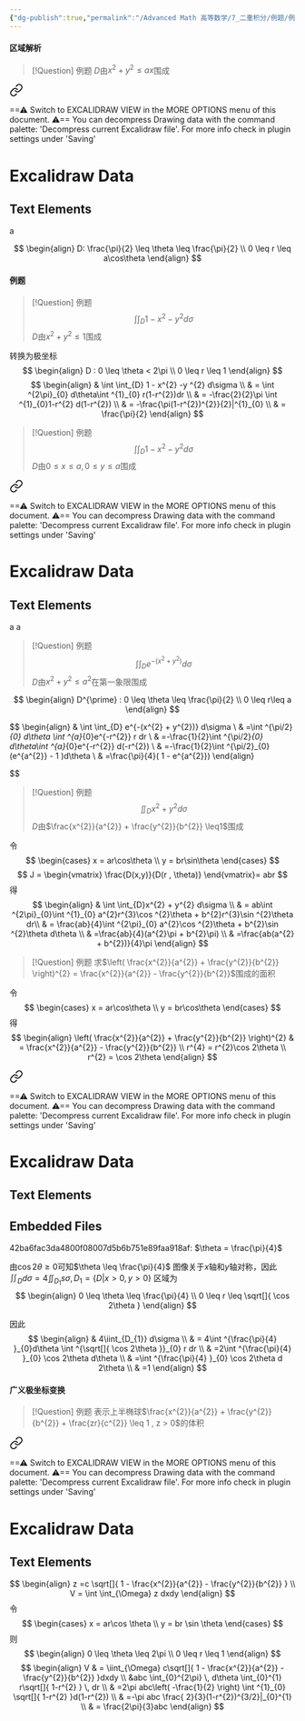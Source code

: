```yaml
---
{"dg-publish":true,"permalink":"/Advanced Math 高等数学/7_二重积分/例题/例题：二重积分（极坐标）/","tags":["例题","高数","微积分"]}
---
```


#### 区域解析
> [!Question] 例题
> $D$由$x^{2} + y^{2} \leq ax$围成


<div class="transclusion internal-embed is-loaded"><a class="markdown-embed-link" href="/excalidraw/2/" aria-label="Open link"><svg xmlns="http://www.w3.org/2000/svg" width="24" height="24" viewBox="0 0 24 24" fill="none" stroke="currentColor" stroke-width="2" stroke-linecap="round" stroke-linejoin="round" class="svg-icon lucide-link"><path d="M10 13a5 5 0 0 0 7.54.54l3-3a5 5 0 0 0-7.07-7.07l-1.72 1.71"></path><path d="M14 11a5 5 0 0 0-7.54-.54l-3 3a5 5 0 0 0 7.07 7.07l1.71-1.71"></path></svg></a><div class="markdown-embed">




==⚠  Switch to EXCALIDRAW VIEW in the MORE OPTIONS menu of this document. ⚠== You can decompress Drawing data with the command palette: 'Decompress current Excalidraw file'. For more info check in plugin settings under 'Saving'


# Excalidraw Data
## Text Elements
a 


</div></div>

$$
\begin{align}
D: \frac{\pi}{2} \leq \theta \leq \frac{\pi}{2} \\
0 \leq r \leq a\cos\theta
\end{align}
$$

#### 例题

> [!Question] 例题
> $$
> \int \int_{D} 1 - x^{2} -y ^{2} d\sigma
> $$
> $D$由$x^{2} + y^{2} \leq1$围成

转换为极坐标
$$
\begin{align}
D : 0 \leq \theta < 2\pi \\
0 \leq r \leq  1
\end{align}
$$
$$
\begin{align}
 & \int \int_{D} 1 - x^{2} -y ^{2} d\sigma  \\
 & = \int ^{2\pi}_{0} d\theta\int ^{1}_{0} r(1-r^{2})dr \\
 & =  -\frac{2}{2}\pi \int ^{1}_{0}1-r^{2} d(1-r^{2}) \\
 & = -\frac{\pi(1-r^{2})^{2}}{2}|^{1}_{0} \\
 & = \frac{\pi}{2}
\end{align}
$$

> [!Question] 例题
> $$
> \int \int_{D} 1 - x^{2} -y ^{2} d\sigma
> $$
> $D$由$0 \leq x \leq a , 0 \leq y \leq a$围成


<div class="transclusion internal-embed is-loaded"><a class="markdown-embed-link" href="/excalidraw/1/" aria-label="Open link"><svg xmlns="http://www.w3.org/2000/svg" width="24" height="24" viewBox="0 0 24 24" fill="none" stroke="currentColor" stroke-width="2" stroke-linecap="round" stroke-linejoin="round" class="svg-icon lucide-link"><path d="M10 13a5 5 0 0 0 7.54.54l3-3a5 5 0 0 0-7.07-7.07l-1.72 1.71"></path><path d="M14 11a5 5 0 0 0-7.54-.54l-3 3a5 5 0 0 0 7.07 7.07l1.71-1.71"></path></svg></a><div class="markdown-embed">




==⚠  Switch to EXCALIDRAW VIEW in the MORE OPTIONS menu of this document. ⚠== You can decompress Drawing data with the command palette: 'Decompress current Excalidraw file'. For more info check in plugin settings under 'Saving'


# Excalidraw Data
## Text Elements
a 
a 


</div></div>



> [!Question] 例题
> $$
> \int \int_{D} e^{-(x^{2} + y^{2})} d\sigma
> $$
> $D$由$x^{2} + y^{2} \leq a^{2}$在第一象限围成

$$
\begin{align}
D^{\prime} : 0 \leq \theta \leq \frac{\pi}{2} \\
0 \leq r\leq a
\end{align}
$$

$$
\begin{align}
 & \int \int_{D} e^{-(x^{2} + y^{2})} d\sigma \\
 & =\int ^{\pi/2}_{0} d\theta \int ^{a}_{0}e^{-r^{2}} r dr \\
 & =-\frac{1}{2}\int ^{\pi/2}_{0} d\theta\int ^{a}_{0}e^{-r^{2}}  d(-r^{2}) \\
 & =-\frac{1}{2}\int ^{\pi/2}_{0}(e^{a^{2}} - 1 )d\theta \\
 & =\frac{\pi}{4}( 1 -  e^{a^{2}})
\end{align}

$$

> [!Question] 例题
> $$
> \iint_{D}x^{2} + y^{2}  d\sigma
> $$
> $D$由$\frac{x^{2}}{a^{2}} + \frac{y^{2}}{b^{2}} \leq1$围成

令
$$
\begin{cases}
x = ar\cos\theta \\
y = br\sin\theta
\end{cases}
$$
$$
J = \begin{vmatrix}
\frac{D(x,y)}{D(r , \theta)} 
\end{vmatrix}= abr
$$
得
$$
\begin{align}
 & \int \int_{D}x^{2} + y^{2}  d\sigma \\
 & = ab\int ^{2\pi}_{0}\int ^{1}_{0} a^{2}r^{3}\cos ^{2}\theta + b^{2}r^{3}\sin  ^{2}\theta  dr\\
 & = \frac{ab}{4}\int ^{2\pi}_{0} a^{2}\cos ^{2}\theta + b^{2}\sin ^{2}\theta d\theta \\
 & =\frac{ab}{4}(a^{2}\pi + b^{2}\pi)   \\
 & =\frac{ab(a^{2} + b^{2})}{4}\pi
\end{align}
$$


> [!Question] 例题
> 求$\left( \frac{x^{2}}{a^{2}} + \frac{y^{2}}{b^{2}}  \right)^{2} = \frac{x^{2}}{a^{2}} - \frac{y^{2}}{b^{2}}$围成的面积

令
$$
\begin{cases}
x = ar\cos\theta \\
y = br\cos\theta
\end{cases}
$$
得
$$
\begin{align}
\left( \frac{x^{2}}{a^{2}} + \frac{y^{2}}{b^{2}}  \right)^{2} &  = \frac{x^{2}}{a^{2}} - \frac{y^{2}}{b^{2}} \\
r^{4} = r^{2}\cos 2\theta \\
 r^{2} = \cos 2\theta
\end{align}
$$


<div class="transclusion internal-embed is-loaded"><a class="markdown-embed-link" href="/excalidraw/1-3/" aria-label="Open link"><svg xmlns="http://www.w3.org/2000/svg" width="24" height="24" viewBox="0 0 24 24" fill="none" stroke="currentColor" stroke-width="2" stroke-linecap="round" stroke-linejoin="round" class="svg-icon lucide-link"><path d="M10 13a5 5 0 0 0 7.54.54l3-3a5 5 0 0 0-7.07-7.07l-1.72 1.71"></path><path d="M14 11a5 5 0 0 0-7.54-.54l-3 3a5 5 0 0 0 7.07 7.07l1.71-1.71"></path></svg></a><div class="markdown-embed">




==⚠  Switch to EXCALIDRAW VIEW in the MORE OPTIONS menu of this document. ⚠== You can decompress Drawing data with the command palette: 'Decompress current Excalidraw file'. For more info check in plugin settings under 'Saving'


# Excalidraw Data
## Text Elements
## Embedded Files
42ba6fac3da4800f08007d5b6b751e89faa918af: $\theta = \frac{\pi}{4}$



</div></div>


由$\cos 2\theta \geq 0$可知$\theta \leq \frac{\pi}{4}$
图像关于$x$轴和$y$轴对称，因此$\iint_{D}d\sigma = 4\iint_{D_{1}}s\sigma, D_{1} = \{ D|x >0 ,y > 0 \}$
区域为
$$
\begin{align}
0 \leq \theta \leq \frac{\pi}{4} \\
0 \leq r \leq \sqrt[]{ \cos 2\theta }
\end{align}
$$

因此
$$
\begin{align}
 & 4\iint_{D_{1}} d\sigma \\
 & = 4\int ^{\frac{\pi}{4} }_{0}d\theta \int ^{\sqrt[]{ \cos 2\theta }}_{0} r dr \\
 & =2\int ^{\frac{\pi}{4} }_{0} \cos 2\theta d\theta  \\
 & =\int ^{\frac{\pi}{4} }_{0} \cos 2\theta d 2\theta  \\
 & =1
\end{align}
$$




#### 广义极坐标变换

> [!Question] 例题
> 表示上半椭球$\frac{x^{2}}{a^{2}} + \frac{y^{2}}{b^{2}} + \frac{zr}{c^{2}} \leq 1  , z > 0$的体积


<div class="transclusion internal-embed is-loaded"><a class="markdown-embed-link" href="/excalidraw/1-1/" aria-label="Open link"><svg xmlns="http://www.w3.org/2000/svg" width="24" height="24" viewBox="0 0 24 24" fill="none" stroke="currentColor" stroke-width="2" stroke-linecap="round" stroke-linejoin="round" class="svg-icon lucide-link"><path d="M10 13a5 5 0 0 0 7.54.54l3-3a5 5 0 0 0-7.07-7.07l-1.72 1.71"></path><path d="M14 11a5 5 0 0 0-7.54-.54l-3 3a5 5 0 0 0 7.07 7.07l1.71-1.71"></path></svg></a><div class="markdown-embed">




==⚠  Switch to EXCALIDRAW VIEW in the MORE OPTIONS menu of this document. ⚠== You can decompress Drawing data with the command palette: 'Decompress current Excalidraw file'. For more info check in plugin settings under 'Saving'


# Excalidraw Data
## Text Elements


</div></div>


$$
\begin{align}
z =c \sqrt[]{ 1 - \frac{x^{2}}{a^{2}} - \frac{y^{2}}{b^{2}} } \\
V =  \int \int_{\Omega} z dxdy
\end{align}
$$
令
$$
\begin{cases}
x = ar\cos \theta \\
y = br \sin \theta
\end{cases}
$$
则
$$
\begin{align}
0 \leq  \theta \leq  2\pi \\
0 \leq  r \leq  1
\end{align}
$$
$$
\begin{align}
V  & = \iint_{\Omega} c\sqrt[]{ 1 - \frac{x^{2}}{a^{2}} - \frac{y^{2}}{b^{2}} }dxdy \\
 &abc \int_{0}^{2\pi}  \, d\theta \int_{0}^{1} r\sqrt[]{ 1-r^{2} } \, dr \\
  & =2\pi abc\left( -\frac{1}{2} \right) \int ^{1}_{0} \sqrt[]{ 1-r^{2} }d(1-r^{2}) \\
 & =-\pi abc \frac{ 2}{3}(1-r^{2})^{3/2}|_{0}^{1} \\
 & = \frac{2\pi}{3}abc
\end{align}
$$